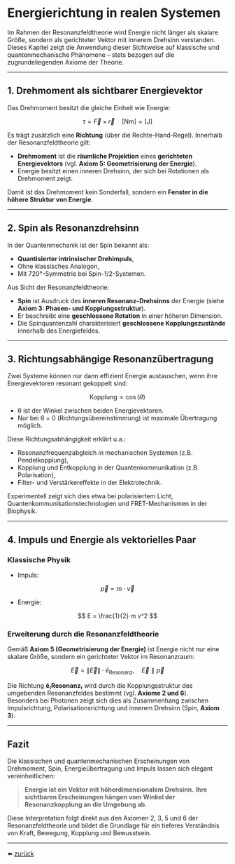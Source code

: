 # Energierichtung in realen Systemen

Im Rahmen der Resonanzfeldtheorie wird Energie nicht länger als skalare Größe, sondern als gerichteter Vektor mit innerem Drehsinn verstanden. Dieses Kapitel zeigt die Anwendung dieser Sichtweise auf klassische und quantenmechanische Phänomene – stets bezogen auf die zugrundeliegenden Axiome der Theorie.

---

## 1. Drehmoment als sichtbarer Energievektor

Das Drehmoment besitzt die gleiche Einheit wie Energie:

$$
\tau = \vec{F} \times \vec{r} \quad [\text{Nm}] = [\text{J}]
$$

Es trägt zusätzlich eine **Richtung** (über die Rechte-Hand-Regel). Innerhalb der Resonanzfeldtheorie gilt:

* **Drehmoment** ist die **räumliche Projektion** eines **gerichteten Energievektors** (vgl. **Axiom 5: Geometrisierung der Energie**).
* Energie besitzt einen inneren Drehsinn, der sich bei Rotationen als Drehmoment zeigt.

Damit ist das Drehmoment kein Sonderfall, sondern ein **Fenster in die höhere Struktur von Energie**.

---

## 2. Spin als Resonanzdrehsinn

In der Quantenmechanik ist der Spin bekannt als:

* **Quantisierter intrinsischer Drehimpuls**,
* Ohne klassisches Analogon,
* Mit 720°-Symmetrie bei Spin-1/2-Systemen.

Aus Sicht der Resonanzfeldtheorie:

* **Spin** ist Ausdruck des **inneren Resonanz-Drehsinns** der Energie (siehe **Axiom 3: Phasen- und Kopplungsstruktur**).
* Er beschreibt eine **geschlossene Rotation** in einer höheren Dimension.
* Die Spinquantenzahl charakterisiert **geschlossene Kopplungszustände** innerhalb des Energiefeldes.

---

## 3. Richtungsabhängige Resonanzübertragung

Zwei Systeme können nur dann effizient Energie austauschen, wenn ihre Energievektoren resonant gekoppelt sind:

$$
\text{Kopplung} \propto \cos(\theta)
$$

* θ ist der Winkel zwischen beiden Energievektoren.
* Nur bei θ = 0 (Richtungsübereinstimmung) ist maximale Übertragung möglich.

Diese Richtungsabhängigkeit erklärt u.a.:

* Resonanzfrequenzabgleich in mechanischen Systemen (z.B. Pendelkopplung),
* Kopplung und Entkopplung in der Quantenkommunikation (z.B. Polarisation),
* Filter- und Verstärkereffekte in der Elektrotechnik.

Experimentell zeigt sich dies etwa bei polarisiertem Licht, Quantenkommunikationstechnologien und FRET-Mechanismen in der Biophysik.

---

## 4. Impuls und Energie als vektorielles Paar

### Klassische Physik

* Impuls:

$$
\vec{p} = m \cdot \vec{v}
$$

* Energie:

$$
E = \frac{1}{2} m v^2
$$

### Erweiterung durch die Resonanzfeldtheorie

Gemäß **Axiom 5 (Geometrisierung der Energie)** ist Energie nicht nur eine skalare Größe, sondern ein gerichteter Vektor im Resonanzraum:

$$
\vec{E} = \lVert \vec{E} \rVert \cdot \hat{e}_\text{Resonanz}, \quad \vec{E} \parallel \vec{p}
$$

Die Richtung **ê₍Resonanz₎** wird durch die Kopplungsstruktur des umgebenden Resonanzfeldes bestimmt (vgl. **Axiome 2 und 6**).  
Besonders bei Photonen zeigt sich dies als Zusammenhang zwischen Impulsrichtung, Polarisationsrichtung und innerem Drehsinn (Spin, **Axiom 3**).

---

## Fazit

Die klassischen und quantenmechanischen Erscheinungen von Drehmoment, Spin, Energieübertragung und Impuls lassen sich elegant vereinheitlichen:

> **Energie ist ein Vektor mit höherdimensionalem Drehsinn.**
> **Ihre sichtbaren Erscheinungen hängen vom Winkel der Resonanzkopplung an die Umgebung ab.**

Diese Interpretation folgt direkt aus den Axiomen 2, 3, 5 und 6 der Resonanzfeldtheorie und bildet die Grundlage für ein tieferes Verständnis von Kraft, Bewegung, Kopplung und Bewusstsein.

---

⬅️ [zurück](../../../README.md)